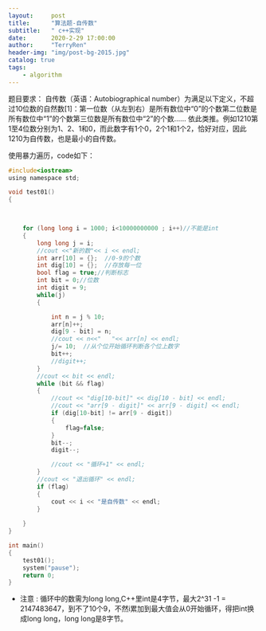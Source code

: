 ```yaml
---
layout:     post
title:      "算法题-自传数"
subtitle:   " c++实现"
date:       2020-2-29 17:00:00
author:     "TerryRen"
header-img: "img/post-bg-2015.jpg"
catalog: true
tags:
    - algorithm
---
```

题目要求：
自传数（英语：Autobiographical number）为满足以下定义，不超过10位数的自然数[1]：第一位数（从左到右）是所有数位中“0”的个数第二位数是所有数位中“1”的个数第三位数是所有数位中“2”的个数…… 依此类推。例如1210第1至4位数分别为1、2、1和0，而此数字有1个0，2个1和1个2，恰好对应，因此1210为自传数，也是最小的自传数。

使用暴力遍历，code如下：


```c
#include<iostream>
using namespace std;

void test01()
{


	
	for (long long i = 1000; i<10000000000 ; i++)//不能是int
	{
		long long j = i;
		//cout <<"新的数"<< i << endl;
		int arr[10] = {};  //0-9的个数
		int dig[10] = {};  //存放每一位
		bool flag = true;//判断标志
		int bit = 0;//位数
		int digit = 9;
		while(j)
		{

			int n = j % 10;
			arr[n]++;
			dig[9 - bit] = n;
			//cout << n<<"   "<< arr[n] << endl;
			j/= 10;  //从个位开始循环判断各个位上数字
			bit++;
			//digit++;
		}
		//cout << bit << endl;
		while (bit && flag)
		{
			//cout << "dig[10-bit]" << dig[10 - bit] << endl;
			//cout << "arr[9 - digit]" << arr[9 - digit] << endl;
			if (dig[10-bit] != arr[9 - digit])
			{
				flag=false;
			}
			bit--;
			digit--;

			//cout << "循环+1" << endl;
		}
		//cout << "退出循环" << endl;
		if (flag)
		{
			cout << i << "是自传数" << endl;
		}
		
	}
}

int main()
{
	test01();
	system("pause");
	return 0;
}

```


* 注意 : 循环中的数需为long long,C++里int是4字节，最大2^31 -1 = 2147483647，到不了10个9，不然i累加到最大值会从0开始循环，得把int换成long long，long long是8字节。
